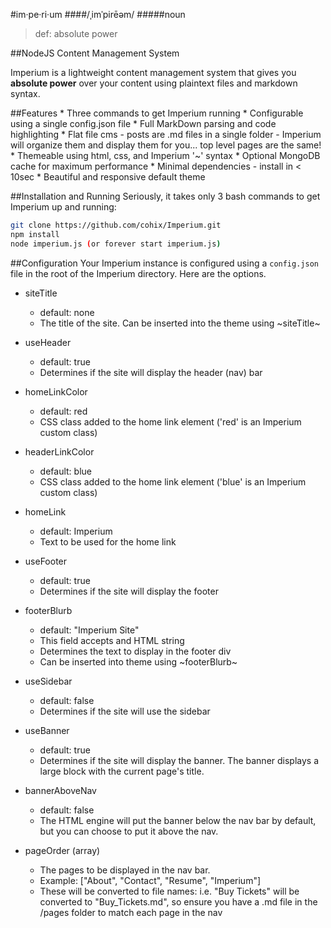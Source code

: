 
#im·pe·ri·um
####/ˌimˈpirēəm/
#####noun
>def: absolute power

##NodeJS Content Management System

Imperium is a lightweight content management system that gives you **absolute power** over your content using plaintext files and markdown syntax. 

##Features
    * Three commands to get Imperium running
    * Configurable using a single config.json file
    * Full MarkDown parsing and code highlighting
    * Flat file cms - posts are .md files in a single folder - Imperium will organize them and display them for you... top level pages are the same!
    * Themeable using html, css, and Imperium '~' syntax
    * Optional MongoDB cache for maximum performance
    * Minimal dependencies - install in < 10sec
    * Beautiful and responsive default theme

##Installation and Running
Seriously, it takes only 3 bash commands to get Imperium up and running:
```bash
git clone https://github.com/cohix/Imperium.git
npm install
node imperium.js (or forever start imperium.js)
```

##Configuration
Your Imperium instance is configured using a ```config.json``` file in the root of the Imperium directory. Here are the options.

* siteTitle
    - default: none
    - The title of the site. Can be inserted into the theme using ~siteTitle~

* useHeader
    - default: true
    - Determines if the site will display the header (nav) bar

* homeLinkColor 
    - default: red
    - CSS class added to the home link element ('red' is an Imperium custom class)

* headerLinkColor 
    - default: blue
    - CSS class added to the home link element ('blue' is an Imperium custom class)

* homeLink 
    - default: Imperium
    - Text to be used for the home link

* useFooter
    - default: true
    - Determines if the site will display the footer

* footerBlurb
    - default: "Imperium Site"
    - This field accepts and HTML string
    - Determines the text to display in the footer div
    - Can be inserted into theme using ~footerBlurb~

* useSidebar
    - default: false
    - Determines if the site will use the sidebar

* useBanner
    - default: true
    - Determines if the site will display the banner. The banner displays a large block with the current page's title.

* bannerAboveNav
    - default: false
    - The HTML engine will put the banner below the nav bar by default, but you can choose to put it above the nav.

* pageOrder (array) 
    * The pages to be displayed in the nav bar.
    * Example: ["About", "Contact", "Resume", "Imperium"]
    * These will be converted to file names: i.e. "Buy Tickets" will be converted to "Buy_Tickets.md", so ensure you have a .md file in the /pages folder to match each page in the nav
